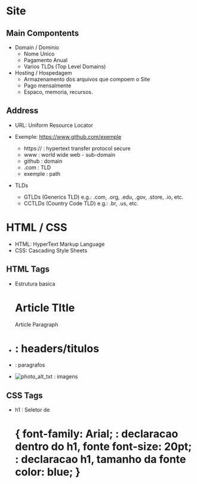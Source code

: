 # Site
## Main Compontents
* Domain / Dominio
	* Nome Unico
	* Pagamento Anual
	* Varios TLDs (Top Level Domains)
* Hosting / Hospedagem
	* Armazenamento dos arquivos que compoem o Site
	* Pago mensalmente
	* Espaco, memoria, recursos.
	
## Address
* URL: Uniform Resource Locator

* Exemple: https://www.github.com/exemple
	* https:// : hypertext transfer protocol secure
	* www : world wide web - sub-domain
	* github : domain 
	* .com : TLD
	* exemple : path
* TLDs
	* GTLDs (Generics TLD)
		e.g.: .com, .org, .edu, .gov, .store, .io, etc.
	* CCTLDs (Country Code TLD)
		e.g.: .br, .us, etc.
		
# HTML / CSS
* HTML: HyperText Markup Language
* CSS: Cascading Style Sheets

## HTML Tags
* Estrutura basica
	<!DOCTYPE html>
	<html lang="pt-br">
		<head>
			<meta charset="UTF-8">
			<meta name="viewport" content="width=device-width, initial-scale=1.0">
			<title> Site Title </title>
		</head>
		<body>
			<h1> Article TItle </h1>
			<p> Article Paragraph </p>
		</body>
	</html>
* <h1> : headers/titulos
* <p> : paragrafos
* <img src="photo_path" alt="photo_alt_txt"> : imagens

## CSS Tags
* h1 : Seletor de <h1>
{
	font-family: Arial;  	: declaracao dentro do h1, fonte
	font-size: 20pt;		: declaracao h1, tamanho da fonte
	color: blue;
} 